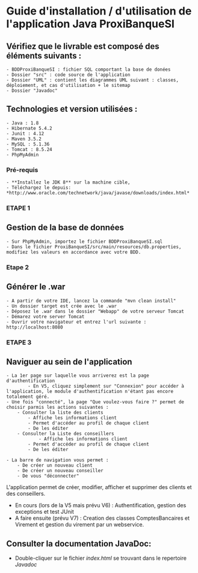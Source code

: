 # Guide d'installation / d'utilisation de l'application Java ProxiBanqueSI

## Vérifiez que le livrable est composé des éléments suivants :
	- BDDProxiBanqueSI : fichier SQL comportant la base de donées
	- Dossier "src" : code source de l'application
	- Dossier "UML" : contient les diagrammes UML suivant : classes, déploiement, et cas d'utilisation + le sitemap
	- Dossier "Javadoc"

## Technologies et version utilisées :
	- Java : 1.8
	- Hibernate 5.4.2
	- Junit : 4.12
	- Maven 3.5.2
	- MySQL : 5.1.36
	- Tomcat : 8.5.24
	- PhpMyAdmin

### Pré-requis
	- **Installez le JDK 8** sur la machine cible,
	- Téléchargez le depuis: *http://www.oracle.com/technetwork/java/javase/downloads/index.html*

### ETAPE 1
## Gestion de la base de données
	- Sur PhpMyAdmin, importez le fichier BDDProxiBanqueSI.sql
	- Dans le fichier ProxiBanqueSI/src/main/resources/db.properties, modifiez les valeurs en accordance avec votre BDD.

### Etape 2
## Générer le .war
	- A partir de votre IDE, lancez la commande "mvn clean install"
	- Un dossier target est crée avec le .war
	- Déposez le .war dans le dossier "Webapp" de votre serveur Tomcat
	- Démarez votre server Tomcat
	- Ouvrir votre navigateur et entrez l'url suivante : http://localhost:8080

### ETAPE 3
## Naviguer au sein de l'application
	- La 1er page sur laquelle vous arriverez est la page d'authentification
			- En V5, cliquez simplement sur "Connexion" pour accéder à l'application, le module d'authentification n'étant pas encore totalement géré.
	- Une fois "connecté", la page "Que voulez-vous faire ?" permet de choisir parmis les actions suivantes :
		- Consulter la liste des clients
			- Affiche les informations client
			- Permet d'accéder au profil de chaque client
			- De les éditer
		- Consulter la Liste des conseillers
				- Affiche les informations client
			- Permet d'accéder au profil de chaque client
			- De les éditer

	- La barre de navigation vous permet :
		- De créer un nouveau client
		- De créer un nouveau conseiller
		- De vous "déconnecter"
		
 L'application permet de créer, modifier, afficher et supprimer des clients et des conseillers.
- En cours (lors de la V5 mais prévu V6) : Authentification, gestion des exceptions et test JUnit
- A faire ensuite (prévu V7) :  Creation des classes ComptesBancaires et Virement et gestion du virement par un webservice.

## Consulter la documentation JavaDoc:
- Double-cliquer sur le fichier *index.html* se trouvant dans le repertoire *Javadoc*
